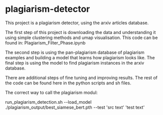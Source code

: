 # plagiarism-detector

This project is a plagiarism detector, using the arxiv articles database.

The first step of this project is downloading the data and understanding it using simple clustering methods and umap visualisation.
This code can be found in: Plagiarism_Filter_Phase.ipynb

The second step is using the pan-plagiarism database of plagiarism examples and building a model that learns how plagiarism looks like.
The final step is using the model to find plagiarism instances in the arxiv database.

There are additional steps of fine tuning and improving results.
The rest of the code can be found here in the python scripts and sh files.

The correct way to call the plagiarism modul:

run_plagiarism_detection.sh --load_model ./plagiarism_output/best_siamese_bert.pth --test 'src text' 'test text'
